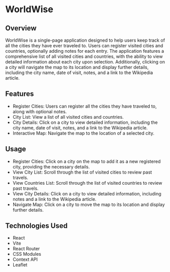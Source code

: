 # WorldWise

## Overview
WorldWise is a single-page application designed to help users keep track of all the cities they have ever traveled to. Users can register visited cities and countries, optionally adding notes for each entry. The application features a comprehensive list of all visited cities and countries, with the ability to view detailed information about each city upon selection. Additionally, clicking on a city will navigate the map to its location and display further details, including the city name, date of visit, notes, and a link to the Wikipedia article.

## Features
* Register Cities: Users can register all the cities they have traveled to, along with optional notes.
* City List: View a list of all visited cities and countries.
* City Details: Click on a city to view detailed information, including the city name, date of visit, notes, and a link to the Wikipedia article.
* Interactive Map: Navigate the map to the location of a selected city.

## Usage
* Register Cities: Click on a city on the map to add it as a new registered city, providing the necessary details.
* View City List: Scroll through the list of visited cities to review past travels.
* View Countries List: Scroll through the list of visited countries to review past travels.
* View City Details: Click on a city to view detailed information, including notes and a link to the Wikipedia article.
* Navigate Map: Click on a city to move the map to its location and display further details.

## Technologies Used
* React
* Vite
* React Router
* CSS Modules
* Context API
* Leaflet
